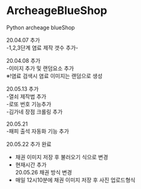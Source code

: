 # ArcheageBlueShop
Python archeage blueShop

20.04.07 추가<br> 
-1,2,3단계 염료 제작 갯수 추가-<br>

20.04.08 추가<br>
-이미지 추가 및 랜덤요소 추가<br>
※!염료 검색시 염료 이미지는 랜덤으로 생성<br>

20.05.13 추가<br>
-열쇠 제작법 추가<br>
-로또 번호 기능추가<br>
-김가네 장점 크롤링 추가<br>

20.05.21<br>
-패피 출석 자동화 기능 추가<br>

20.05.22 추가 완료<br>
 - 채권 이미지 저장 후 불러오기 식으로 변경
 - 현재시간 추가 <br>
20.05.26 채권 방식 변경<br>
 - 매일 12시10분에 채권 이미지 저장 후 사진 업로드형식


